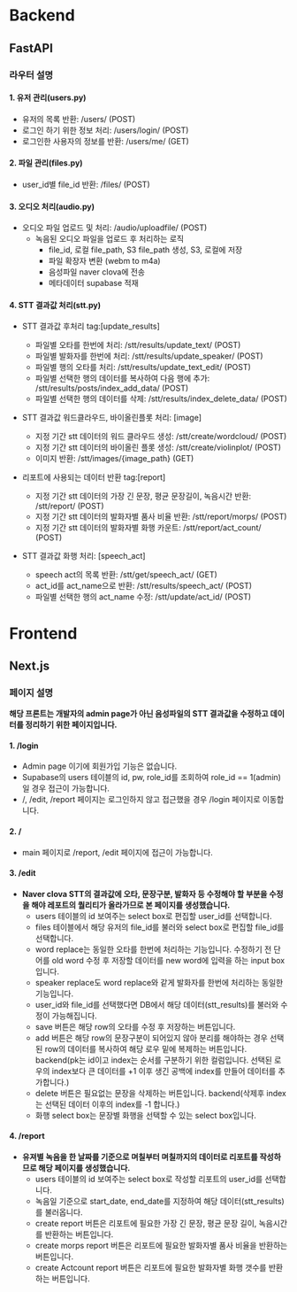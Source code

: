 # Backend
## FastAPI

### 라우터 설명

#### 1. 유저 관리(users.py)
- 유저의 목록 반환: /users/ (POST)
- 로그인 하기 위한 정보 처리: /users/login/ (POST)
- 로그인한 사용자의 정보를 반환: /users/me/ (GET)

#### 2. 파일 관리(files.py)
- user_id별 file_id 반환: /files/ (POST)

#### 3. 오디오 처리(audio.py)
- 오디오 파일 업로드 및 처리: /audio/uploadfile/ (POST)
  - 녹음된 오디오 파일을 업로드 후 처리하는 로직
    - file_id, 로컬 file_path, S3 file_path 생성, S3, 로컬에 저장
    - 파일 확장자 변환 (webm to m4a)
    - 음성파일 naver clova에 전송
    - 메타데이터 supabase 적재

#### 4. STT 결과값 처리(stt.py)
- STT 결과값 후처리 tag:[update_results]
  - 파일별 오타를 한번에 처리: /stt/results/update_text/ (POST)
  - 파일별 발화자를 한번에 처리: /stt/results/update_speaker/ (POST)
  - 파일별 행의 오타를 처리: /stt/results/update_text_edit/ (POST)
  - 파일별 선택한 행의 데이터를 복사하여 다음 행에 추가: /stt/results/posts/index_add_data/ (POST)
  - 파일별 선택한 행의 데이터를 삭제: /stt/results/index_delete_data/ (POST)
  
- STT 결과값 워드클라우드, 바이올린플롯 처리: [image]
  - 지정 기간 stt 데이터의 워드 클라우드 생성: /stt/create/wordcloud/ (POST)
  - 지정 기간 stt 데이터의 바이올린 플롯 생성: /stt/create/violinplot/ (POST)
  - 이미지 반환: /stt/images/{image_path} (GET)
    
- 리포트에 사용되는 데이터 반환 tag:[report]
  - 지정 기간 stt 데이터의 가장 긴 문장, 평균 문장길이, 녹음시간 반환: /stt/report/ (POST)
  - 지정 기간 stt 데이터의 발화자별 품사 비율 반환: /stt/report/morps/ (POST)
  - 지정 기간 stt 데이터의 발화자별 화행 카운트: /stt/report/act_count/ (POST)
    
- STT 결과값 화행 처리: [speech_act]
  - speech act의 목록 반환: /stt/get/speech_act/ (GET)
  - act_id를 act_name으로 반환: /stt/results/speech_act/ (POST)
  - 파일별 선택한 행의 act_name 수정: /stt/update/act_id/ (POST)

# Frontend

## Next.js

### 페이지 설명
**해당 프론트는 개발자의 admin page가 아닌 음성파일의 STT 결과값을 수정하고 데이터를 정리하기 위한 페이지입니다.**

#### 1. /login
- Admin page 이기에 회원가입 기능은 없습니다.
- Supabase의 users 테이블의 id, pw, role_id를 조회하여 role_id == 1(admin)일 경우 접근이 가능합니다.
- /, /edit, /report 페이지는 로그인하지 않고 접근했을 경우 /login 페이지로 이동합니다.

#### 2. /
- main 페이지로 /report, /edit 페이지에 접근이 가능합니다.

#### 3. /edit
- **Naver clova STT의 결과값에 오타, 문장구분, 발화자 등 수정해야 할 부분을 수정을 해야 레포트의 퀄리티가 올라가므로 본 페이지를 생성했습니다.**
  - users 테이블의 id 보여주는 select box로 편집할 user_id를 선택합니다.
  - files 테이블에서 해당 유저의 file_id를 불러와 select box로 편집할 file_id를 선택합니다.
  - word replace는 동일한 오타를 한번에 처리하는 기능입니다. 수정하기 전 단어를 old word 수정 후 저장할 데이터를 new word에 입력을 하는 input box입니다.
  - speaker replace도 word replace와 같게 발화자를 한번에 처리하는 동일한 기능입니다.
  - user_id와 file_id를 선택했다면 DB에서 해당 데이터(stt_results)를 불러와 수정이 가능해집니다.
  - save 버튼은 해당 row의 오타를 수정 후 저장하는 버튼입니다.
  - add 버튼은 해당 row의 문장구분이 되어있지 않아 분리를 해야하는 경우 선택된 row의 데이터를 복사하여 해당 로우 밑에 복제하는 버튼입니다. 
    backend(pk는 id이고 index는 순서를 구분하기 위한 컬럼입니다. 선택된 로우의 index보다 큰 데이터를 +1 이후 생긴 공백에 index를 만들어 데이터를 추가합니다.)
  - delete 버튼은 필요없는 문장을 삭제하는 버튼입니다. 
    backend(삭제후 index는 선택된 데이터 이후의 index를 -1 합니다.)
  - 화행 select box는 문장별 화행을 선택할 수 있는 select box입니다.

#### 4. /report
- **유져별 녹음을 한 날짜를 기준으로 며칠부터 며칠까지의 데이터로 리포트를 작성하므로 해당 페이지를 생성했습니다.**
  - users 테이블의 id 보여주는 select box로 작성할 리포트의 user_id를 선택합니다.
  - 녹음일 기준으로 start_date, end_date를 지정하여 해당 데이터(stt_results)를 불러옵니다.
  - create report 버튼은 리포트에 필요한 가장 긴 문장, 평균 문장 길이, 녹음시간를 반환하는 버튼입니다.
  - create morps report 버튼은 리포트에 필요한 발화자별 품사 비율을 반환하는 버튼입니다.
  - create Actcount report 버튼은 리포트에 필요한 발화자별 화행 갯수를 반환하는 버튼입니다.
